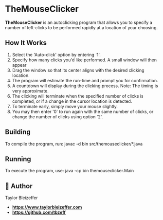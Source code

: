 # TheMouseClicker

**TheMouseClicker** is an autoclicking program that allows you to specify a number of left-clicks to be performed rapidly at a location of your choosing.

## How It Works
1. Select the 'Auto-click' option by entering '1'.
2. Specify how many clicks you'd like performed. A small window will then appear
2. Drag the window so that its center aligns with the desired clicking location.
3. The program will estimate the run-time and prompt you for confirmation.
4. A countdown will display during the clicking process. Note: The timing is very approximate.
5. The clicking will terminate when the specified number of clicks is completed, or if a change in the cursor location is detected.
6. To terminate early, simply move your mouse slightly.
7. You may then enter '0' to run again with the same number of clicks, or change the number of clicks using option '2'.

## Building
To compile the program, run:
javac -d bin src/themouseclicker/*.java


## Running
To execute the program, use:
java -cp bin themouseclicker.Main

## 👤 Author

Taylor Bleizeffer
- **https://www.taylorbleizeffer.com**
- **https://github.com/tbzeff**
